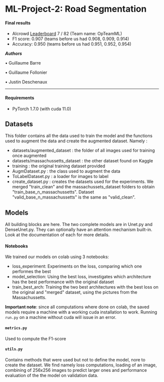 # ML-Project-2: Road Segmentation 

#### Final results
* AIcrowd [Leaderboard](https://www.aicrowd.com/challenges/epfl-ml-road-segmentation/leaderboards) 7 / 82 (Team name: OpTeamML)
* F1 score: 0.907 (teams before us had 0.908, 0.909, 0.914)
* Accuracy: 0.950 (teams before us had 0.951, 0.952, 0.954)

***Authors***

• Guillaume Barre

• Guillaume Follonier

• Justin Deschenaux

___

#### Requirements

- PyTorch 1.7.0 (with cuda 11.0)


## Datasets

This folder contains all the data used to train the model and the functions used to augment the data and create the augmented dataset. Namely : 
* datasets/augmented_dataset : the folder of all images used for training once augmented
* datasets/massachussetts_dataset : the other dataset found on Kaggle
* training : the original training dataset provided
* AugmDataset.py : the class used to augment the data
* ToLabelDataset.py : a loader for images to label
* create_dataset.py : creates the datasets used for the experiments. We merged "train_clean" and the massachussets_dataset folders to obtain "train_base_n_massachussetts". Dataset  "valid_base_n_massachussetts" is the same as "valid_clean".

## Models 

All building blocks are here. The two complete models are in Unet.py and DenseUnet.py. They can optionally have an attention mechanism built-in. Look at the documentation of each for more details.

#### Notebooks

We trained our models on colab using 3 notebooks:

* loss_experiment: Experiments on the loss, comparing which one performes the best 
* model_selection: Using the best loss, investigates which architecture has the best performance with the original dataset 
* train_best_arch: Training the two best architectures with the best loss on the original and "merged" dataset, using the pictures from the Massachussetts.

**Important note**: since all computations where done on colab, the saved models require a machine with a working cuda installation to work. Running `run.py` on a machine without cuda will issue in an error.


#### `metrics.py`

Used to compute the F1-score

#### `utils.py`

Contains methods that were used but not to define the model, nore to create the dataset. We find namely loss computations, loading of an image, combining of 256x256 images to predict larger ones and performance evaluation of the the model on validation data. 

